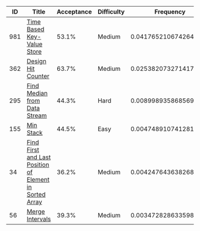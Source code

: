 |ID|Title|Acceptance|Difficulty|Frequency|
|----|-----|----|---|---|
|981|[Time Based Key-Value Store]( https://leetcode.com/problems/time-based-key-value-store)|53.1%|Medium|0.0417652106742648|
|362|[Design Hit Counter]( https://leetcode.com/problems/design-hit-counter)|63.7%|Medium|0.025382073271417165|
|295|[Find Median from Data Stream]( https://leetcode.com/problems/find-median-from-data-stream)|44.3%|Hard|0.00899893586856953|
|155|[Min Stack]( https://leetcode.com/problems/min-stack)|44.5%|Easy|0.00474891074128171|
|34|[Find First and Last Position of Element in Sorted Array]( https://leetcode.com/problems/find-first-and-last-position-of-element-in-sorted-array)|36.2%|Medium|0.004247643638268045|
|56|[Merge Intervals]( https://leetcode.com/problems/merge-intervals)|39.3%|Medium|0.0034728286335985107|
